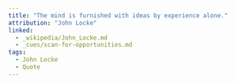 ```yaml
---
title: "The mind is furnished with ideas by experience alone."
attribution: "John Locke"
linked:
  - _wikipedia/John_Locke.md
  - _cues/scan-for-opportunities.md
tags:
  - John Locke
  - Quote
---
```

